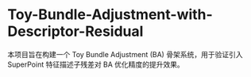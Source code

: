 # Toy-Bundle-Adjustment-with-Descriptor-Residual
本项目旨在构建一个 Toy Bundle Adjustment (BA) 骨架系统，用于验证引入 SuperPoint 特征描述子残差对 BA 优化精度的提升效果。
